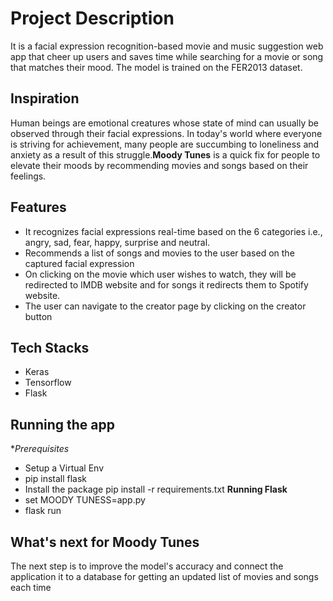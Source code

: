 # Project Description
It is a facial expression recognition-based movie and music suggestion web app that cheer up users and saves time while searching for a movie or song that matches their mood. The model is trained on the FER2013 dataset.
## Inspiration
Human beings are emotional creatures whose state of mind can usually be observed through their facial expressions. In today's world where everyone is striving for achievement, many people are succumbing to loneliness and anxiety as a result of this struggle.**Moody Tunes** is a quick fix for people to elevate their moods by recommending movies and songs based on their feelings.
## Features
- It recognizes facial expressions real-time based on the 6 categories i.e., angry, sad, fear, happy, surprise and neutral.
- Recommends a list of songs and movies to the user based on the captured facial expression
- On clicking on the movie which user wishes to watch, they will be redirected to IMDB website and for songs it redirects them to Spotify website.
- The user can navigate to the creator page by clicking on the creator button 
## Tech Stacks
- Keras
- Tensorflow
- Flask
## Running the app
**Prerequisites*
- Setup a Virtual Env
- pip install flask
- Install the package pip install -r requirements.txt
**Running Flask**
- set MOODY TUNESS=app.py
- flask run
## What's next for **Moody Tunes**
The next step is to improve the model's accuracy and connect the application it to a database for getting an updated list of movies and songs each time
